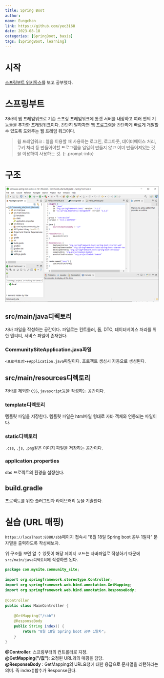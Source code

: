 ```yaml
---
title: Spring Boot
author:
name: Eungchan
link: https://github.com/yec3168
date: 2023-08-18
categories: [SpringBoot, basis]
tags: [SpringBoot, learning]
---
```

# 시작
 [스프링부트 위키독스](https://wikidocs.net/book/7601)를 보고 공부했다.
# **스프링부트**
자바의 웹 프레임워크로 기존 스프링 프레임워크에 톰캣 서버를 내장하고 여러 편의 기능들을 추가한 프레임워크이다. 간단히 말하자면 웹 프로그램을 간단하게 빠르게 개발할 수 있도록 도와주는 웹 프레임 워크이다.

> 웝 프레임워크 : 웹을 이용할 때 사용하는 로그인, 로그아웃, 데이터베이스 처리, 쿠키 처리 등 만들어야할 프로그램을 일일히 만들지 않고 이미 만들어져있는 것을 이용하여 사용하는 것.
{: .prompt-info}


# **구조**

![구조](/assets/img/ssb/1/home.png)

## **src/main/java디렉토리**
자바 파일을 작성하는 공간이다. 파일로는 컨트롤러, 폼, DTO, 데이터베이스 처리를 위한 엔티티, 서비스 파일이 존재한다.

### **CommunitySiteApplication.java파일**

`<프로젝트명>`+`Application.java`파일이다. 프로젝트 생성시 자동으로 생성된다.

## **src/main/resources디렉토리**
자바를 제외한 `CSS`, `javascript`등을 작성하는 공간이다.

### **template디렉토리**
템플릿 파일을 저장한다. 템플릿 파일은 html파일 형태로 자바 객체와 연동되는 파일이다.

### **static디렉토리**
`.css`, `.js`, `.png`같은 이미지 파일을 저장하는 공간이다.

### **application.properties**
sbs 프로젝트의 환경을 설정한다.

## **build.gradle** 
프로젝트를 위한 플러그인과 라이브러리 등을 기술한다.



# **실습 (URL 매핑)**
`https://localhost:8080/sbb`페이지 접속시 "8월 18일 Spring boot 공부 1일차" 문자열을 출력하도록 작성해보자.

위 구조를 보면 알 수 있듯이 해당 페이지 코드는 자바파일로 작성하기 때문에 `src/main/java디렉토리`에 작성하면 된다.

```java
package com.mysite.community_site;

import org.springframework.stereotype.Controller;
import org.springframework.web.bind.annotation.GetMapping;
import org.springframework.web.bind.annotation.ResponseBody;

@Controller
public class MainController {

	@GetMapping("/sbb")
	@ResponseBody
	public String index() {
		return "8월 18일 Spring boot 공부 1일차";
	}
}
```

**@Controller**: 스프링부터의 컨트롤러로 지정.<br>
**@GetMapping("/값")**: 요청된 URL과의 매핑을 담당. <br>
**@ResponseBody** : GetMapping의 URL요청에 대한 응답으로 문자열을 리턴하라는 의미. 즉 index()함수가 Response된다.<br>



